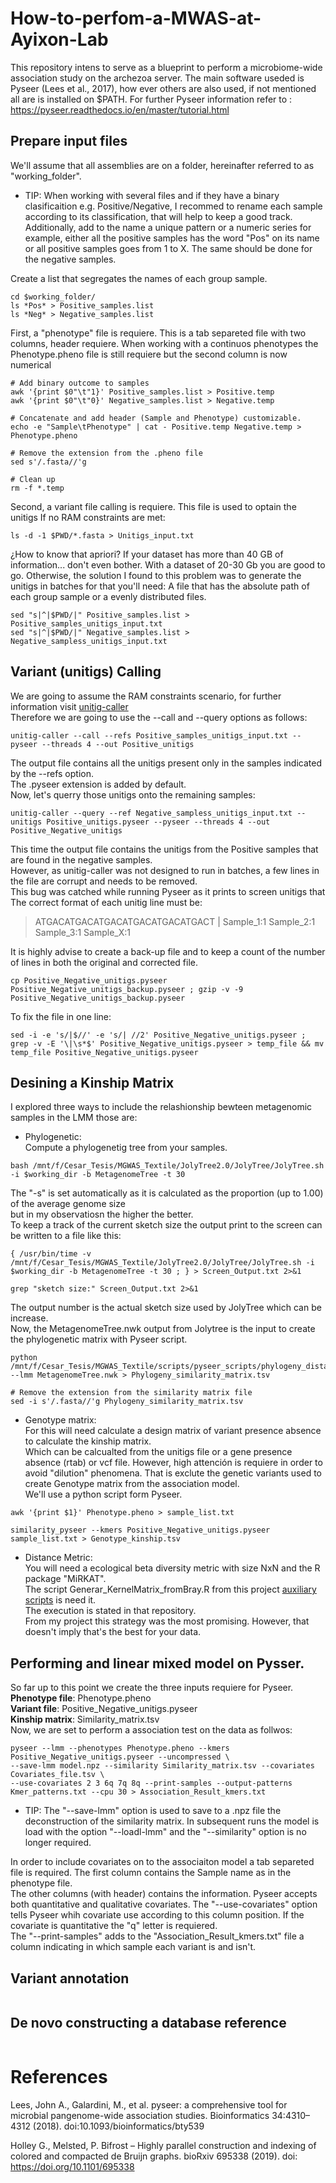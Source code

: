 # How-to-perfom-a-MWAS-at-Ayixon-Lab
This repository intens to serve as a blueprint to perform a microbiome-wide association study on the archezoa server.
The main software useded is Pyseer (Lees et al., 2017), how ever others are also used, if not mentioned all are is installed on $PATH.
For further Pyseer information refer to : https://pyseer.readthedocs.io/en/master/tutorial.html 

## Prepare input files

We'll assume that all assemblies are on a folder, hereinafter referred to as "working_folder".
* TIP:
When working with several files and if they have a binary clasificaition e.g. Positive/Negative, I recommed to rename each sample according to its classification, that will help to keep a good track.
Additionally, add to the name a unique pattern or a numeric series for example, either all the positive samples has the word "Pos" on its name or all positive samples goes from 1 to X.
The same should be done for the negative samples.

Create a list that segregates the names of each group sample.
```
cd $working_folder/
ls *Pos* > Positive_samples.list
ls *Neg* > Negative_samples.list
```

First, a "phenotype" file is requiere. This is a tab separeted file with two columns, header requiere.
When working with a continuos phenotypes the Phenotype.pheno file is still requiere but the second column is now numerical
```
# Add binary outcome to samples
awk '{print $0"\t"1}' Positive_samples.list > Positive.temp
awk '{print $0"\t"0}' Negative_samples.list > Negative.temp

# Concatenate and add header (Sample and Phenotype) customizable. 
echo -e "Sample\tPhenotype" | cat - Positive.temp Negative.temp > Phenotype.pheno

# Remove the extension from the .pheno file
sed s'/.fasta//'g

# Clean up
rm -f *.temp
```

Second, a variant file calling is requiere. This file is used to optain the unitigs
If no RAM constraints are met:
```
ls -d -1 $PWD/*.fasta > Unitigs_input.txt
```
¿How to know that apriori? 
If your dataset has more than 40 GB of information... don't even bother. 
With a dataset of 20-30 Gb you are good to go. 
Otherwise, the solution I found to this problem was to generate the unitigs in batches for that you'll need:
A file that has the absolute path of each group sample or a evenly distributed files. 
```
sed "s|^|$PWD/|" Positive_samples.list > Positive_samples_unitigs_input.txt
sed "s|^|$PWD/|" Negative_samples.list > Negative_sampless_unitigs_input.txt
```
## Variant (unitigs) Calling
We are going to assume the RAM constraints scenario, for further information visit [unitig-caller](https://github.com/bacpop/unitig-caller)  
Therefore we are going to use the --call and --query options as follows:
```
unitig-caller --call --refs Positive_samples_unitigs_input.txt --pyseer --threads 4 --out Positive_unitigs
```
The output file contains all the unitigs present only in the samples indicated by the --refs option.  
The .pyseer extension is added by default.  
Now, let's querry those unitigs onto the remaining samples:  
```
unitig-caller --query --ref Negative_sampless_unitigs_input.txt --unitigs Positive_unitigs.pyseer --pyseer --threads 4 --out Positive_Negative_unitigs
```
This time the output file contains the unitigs from the Positive samples that are found in the negative samples.  
However, as unitig-caller was not designed to run in batches, a few lines in the file are corrupt and needs to be removed.  
This bug was catched while running Pyseer as it prints to screen unitigs that
The correct format of each unitig line must be:  
> ATGACATGACATGACATGACATGACATGACT | Sample_1:1 Sample_2:1 Sample_3:1 Sample_X:1

It is highly advise to create a back-up file and to keep a count of the number of lines in both the original and corrected file.  
```
cp Positive_Negative_unitigs.pyseer Positive_Negative_unitigs_backup.pyseer ; gzip -v -9 Positive_Negative_unitigs_backup.pyseer
```
To fix the file in one line:  
```
sed -i -e 's/|$//' -e 's/| //2' Positive_Negative_unitigs.pyseer ; grep -v -E '\|\s*$' Positive_Negative_unitigs.pyseer > temp_file && mv temp_file Positive_Negative_unitigs.pyseer
```
## Desining a Kinship Matrix 
I explored three ways to include the relashionship bewteen metagenomic samples in the LMM those are:  
* Phylogenetic:  
Compute a phylogenetig tree from your samples.  
```
bash /mnt/f/Cesar_Tesis/MGWAS_Textile/JolyTree2.0/JolyTree/JolyTree.sh -i $working_dir -b MetagenomeTree -t 30
```
The "-s" is set automatically as it is calculated as the  proportion (up to 1.00) of the average genome size  
but in my observatiosn the higher the better.  
To keep a track of the current sketch size the output print to the screen can be written to a file like this:  
```
{ /usr/bin/time -v /mnt/f/Cesar_Tesis/MGWAS_Textile/JolyTree2.0/JolyTree/JolyTree.sh -i $working_dir -b MetagenomeTree -t 30 ; } > Screen_Output.txt 2>&1
```
```
grep "sketch size:" Screen_Output.txt 2>&1
```
The output number is the actual sketch size used by JolyTree which can be increase.  
Now, the MetagenomeTree.nwk output from Jolytree is the input to create the phylogenetic matrix with Pyseer script.  
```
python /mnt/f/Cesar_Tesis/MGWAS_Textile/scripts/pyseer_scripts/phylogeny_distance.py --lmm MetagenomeTree.nwk > Phylogeny_similarity_matrix.tsv
```
```
# Remove the extension from the similarity matrix file
sed -i s'/.fasta//'g Phylogeny_similarity_matrix.tsv
```
* Genotype matrix:  
For this will need calculate a design matrix of variant presence absence to calculate the kinship matrix.  
Which can be calcualted from the unitigs file or a gene presence absence (rtab) or vcf file. However, high attención is requiere in order
to avoid "dilution" phenomena. That is exclute the genetic variants used to create Genotype matrix from the association model.  
We'll use a python script form Pyseer. 
```
awk '{print $1}' Phenotype.pheno > sample_list.txt
```
```
similarity_pyseer --kmers Positive_Negative_unitigs.pyseer sample_list.txt > Genotype_kinship.tsv
```
* Distance Metric:    
You will need a ecological beta diversity metric with size NxN and the R package "MiRKAT".  
The script Generar_KernelMatrix_fromBray.R from this project [auxiliary scripts](https://github.com/Ayala-Ruan-CesarM/Dye_MWAS_Aux_Scripts) is need it.  
The execution is stated in that repository.  
From my project this strategy was the most promising. However, that doesn't imply that's the best for your data.
## Performing and linear mixed model on Pysser.
So far up to this point we create the three inputs requiere for Pyseer.  
**Phenotype file**: Phenotype.pheno  
**Variant file**: Positive_Negative_unitigs.pyseer  
**Kinship matrix**: Similarity_matrix.tsv  
Now, we are set to perform a association test on the data as follwos:
```
pyseer --lmm --phenotypes Phenotype.pheno --kmers Positive_Negative_unitigs.pyseer --uncompressed \
--save-lmm model.npz --similarity Similarity_matrix.tsv --covariates Covariates_file.tsv \
--use-covariates 2 3 6q 7q 8q --print-samples --output-patterns Kmer_patterns.txt --cpu 30 > Association_Result_kmers.txt
```
* TIP: The "--save-lmm" option is used to save to a .npz file the deconstruction of the similarity matrix.
In subsequent runs the model is load with the option "--loadl-lmm" and the "--similarity" option is no longer required.

In order to include covariates on to the associaiton model a tab separeted file is required. The first column contains the Sample name as in the phenotype file.  
The other columns (with header) contains the information. Pyseer accepts both quantitative and qualitative covariates. 
The "--use-covariates" option tells Pyseer whih covariate use according to this column position. If the covariate is quantitative the "q" letter is requiered.  
The "--print-samples" adds to the "Association_Result_kmers.txt" file a column indicating in which sample each variant is and isn't.
## Variant annotation
```
```
## De novo constructing a database reference
```
```

# References
Lees, John A., Galardini, M., et al. pyseer: a comprehensive tool for microbial pangenome-wide association studies. 
Bioinformatics 34:4310–4312 (2018). doi:10.1093/bioinformatics/bty539  

Holley G., Melsted, P. Bifrost – Highly parallel construction and indexing of colored and compacted de Bruijn graphs. 
bioRxiv 695338 (2019). doi: https://doi.org/10.1101/695338 


